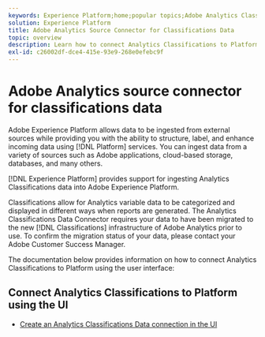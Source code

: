 ```yaml
---
keywords: Experience Platform;home;popular topics;Adobe Analytics Classifications Data Connector
solution: Experience Platform
title: Adobe Analytics Source Connector for Classifications Data
topic: overview
description: Learn how to connect Analytics Classifications to Platform using the user interface
exl-id: c26002df-dce4-415e-93e9-268e0efebc9f
---
```

# Adobe Analytics source connector for classifications data

Adobe Experience Platform allows data to be ingested from external sources while providing you with the ability to structure, label, and enhance incoming data using [!DNL Platform] services. You can ingest data from a variety of sources such as Adobe applications, cloud-based storage, databases, and many others.

[!DNL Experience Platform] provides support for ingesting Analytics Classifications data into Adobe Experience Platform.

Classifications allow for Analytics variable data to be categorized and displayed in different ways when reports are generated. The Analytics Classifications Data Connector requires your data to have been migrated to the new [!DNL Classifications] infrastructure of Adobe Analytics prior to use. To confirm the migration status of your data, please contact your Adobe Customer Success Manager.

The documentation below provides information on how to connect Analytics Classifications to Platform using the user interface:

## Connect Analytics Classifications to Platform using the UI

- [Create an Analytics Classifications Data connection in the UI](../../tutorials/ui/create/adobe-applications/classifications.md)
